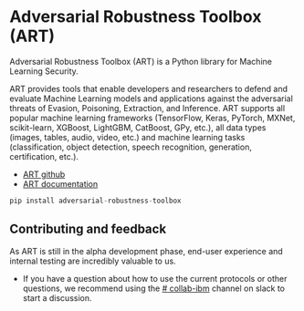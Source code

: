 # Adversarial Robustness Toolbox (ART)

Adversarial Robustness Toolbox (ART) is a Python library for Machine Learning Security.

ART provides tools that enable developers and researchers to defend and evaluate Machine Learning models and applications against the adversarial threats of Evasion, Poisoning, Extraction, and Inference. ART supports all popular machine learning frameworks (TensorFlow, Keras, PyTorch, MXNet, scikit-learn, XGBoost, LightGBM, CatBoost, GPy, etc.), all data types (images, tables, audio, video, etc.) and machine learning tasks (classification, object detection, speech recognition, generation, certification, etc.).

- [ART github](https://github.com/Trusted-AI/adversarial-robustness-toolbox)
- [ART documentation](https://adversarial-robustness-toolbox.readthedocs.io/)

```python
pip install adversarial-robustness-toolbox
```
## Contributing and feedback

As ART is still in the alpha development phase, end-user experience and internal testing are incredibly valuable to us.

- If you have a question about how to use the current protocols or other questions, we recommend using the [# collab-ibm](https://app.slack.com/huddle/T03PVG73TCP/C05FR87SBHC) channel on slack to start a discussion.
